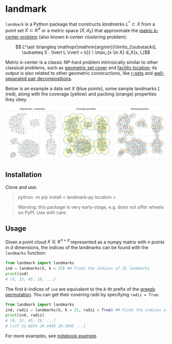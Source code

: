 # landmark  

`landmark` is a Python package that constructs _landmarks_ $L^\ast \subset X$ from a point set $X \subset \mathbb{R}^d$ or a metric space $(X, d_X)$ that approximate the [metric k-center problem](https://en.wikipedia.org/wiki/Metric_k-center) (also known _k-center clustering_ problem): 

$$ L^\ast \triangleq \mathop{\mathrm{argmin}}\limits_{\substack{L \subseteq X : \lvert L \rvert = k}} \ \max_{x \in X} d_X(x, L)$$

Metric $k$-center is a classic NP-hard problem intrinsically similar to other classical problems, such as [geometric set cover](https://en.wikipedia.org/wiki/Geometric_set_cover_problem) and [facility location](https://en.wikipedia.org/wiki/Optimal_facility_location); its output is also related to other geometric constructions, like [r-nets](https://en.wikipedia.org/wiki/Delone_set) and [well-separated pair decompositions](https://en.wikipedia.org/wiki/Well-separated_pair_decomposition).

Below is an example a data set $X$ (blue points), some sample landmarks $L$ (red), along with the coverage (yellow) and packing (orange) properties they obey. 

![Landmarks example](docs/images/k_center.svg)



<!-- $$ \min\limits_{\substack{L \subseteq X \, : \, \lvert L \rvert = k}} \ \max_{x \in X} \, d_X(x, L)$$ -->
<!-- where $d_X(x, L)$ denotes the Hausdorff distance to the set of landmarks $L$.  -->

## Installation 

Clone and use:

> python -m pip install < landmark-py location >

> Warning: this package is very early-stage, e.g. does not offer wheels on PyPI. Use with care.

## Usage 

Given a point cloud $X \in \mathbb{R}^{n \times d}$ represented as a numpy matrix with $n$ points in $d$ dimensions, the indices of the landmarks can be found with the `landmarks` function:

```python 
from landmark import landmarks
ind = landmarks(X, k = 25) ## Finds the indices of 25 landmarks
print(ind)
# [0, 32, 45, 16, ...]
```

The first $k$-indices of `ind` are equivalent to the $k$-th prefix of the [greedy permutation](https://www.youtube.com/watch?v=xWuq1aXHLdU). You can get their covering radii by specifying `radii = True`:

```python 
from landmark import landmarks
ind, radii = landmarks(X, k = 25, radii = True) ## Finds the indices of 25 landmarks
print(ind, radii)
# [0, 32, 45, 16, ...]
# [inf 31.6024 28.4495 20.3045 ...]
```

For more examples, see [notebook example](notebooks/k_center.py).